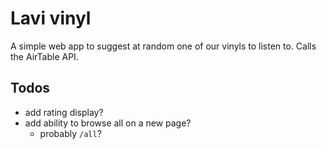 # Lavi vinyl

A simple web app to suggest at random one of our vinyls to listen to. Calls the AirTable API.

## Todos

- add rating display?
- add ability to browse all on a new page?
  - probably `/all`?
